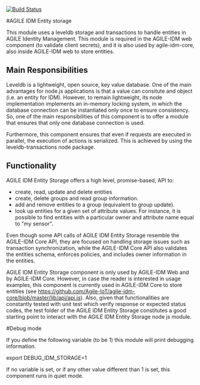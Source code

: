 [![Build Status](https://travis-ci.org/Agile-IoT/agile-idm-entity-storage.svg?branch=master)](https://travis-ci.org/Agile-IoT/agile-idm-entity-storage)

#AGILE IDM Entity storage

This module uses a leveldb storage and transactions to handle entities in AGILE Identity Management. This module is required in the AGILE-IDM web component (to validate client secrets), and it is also used by agile-idm-core, also inside AGILE-IDM web to store entities.

## Main Responsibilities

Leveldb is a lightweight, open source, key value database. One of the main advantages for node.js applications is that a value can consitute and object (i.e. an entity for IDM). However, to remain lightweight, its node implementation implements an in-memory locking system, in which the database connection can be instantiated only once to ensure consistency. So, one of the main responsibilities of this component is to offer a module that ensures that only one database connection is used.

Furthermore, this component ensures that even if requests are executed in parallel, the execution of actions is serialized. This is achieved by using the leveldb-transactions node package.

## Functionality

AGILE IDM Entity Storage offers a high level, promise-based, API to:
* create, read, update and delete entities
* create, delete groups and read group information.
* add and remove entities to a group (equivalent to group update).
* look up entities for a given set of attribute values. For instance, it is possible to find entities with a particular owner and attribute name equal to "my sensor".

Even though some API calls of AGILE IDM Entity Storage resemble the AGILE-IDM Core API, they are focused on handling storage issues such as transaction synchronization, while the AGILE-IDM Core API also validates the entities schema, enforces policies, and includes owner information in the entities.

AGILE IDM Entity Storage component is only used by AGILE-IDM Web and by AGILE-IDM Core. However,  in case the reader is interested in usage examples, this component is currently used in AGILE-IDM Core to store entities (see https://github.com/Agile-IoT/agile-idm-core/blob/master/lib/api/api.js). Also, given that functionalities are constantly tested with unit test which verify response or expected status codes, the test folder of the AGILE IDM Entity Storage constitutes a good  starting point to interact with the AGILE IDM Entity Storage node js module.

#Debug mode

If you define the following variable (to be 1) this module will print debugging information.

export DEBUG_IDM_STORAGE=1

If no variable is set, or if any other value different than 1 is set, this component runs in quiet mode.
